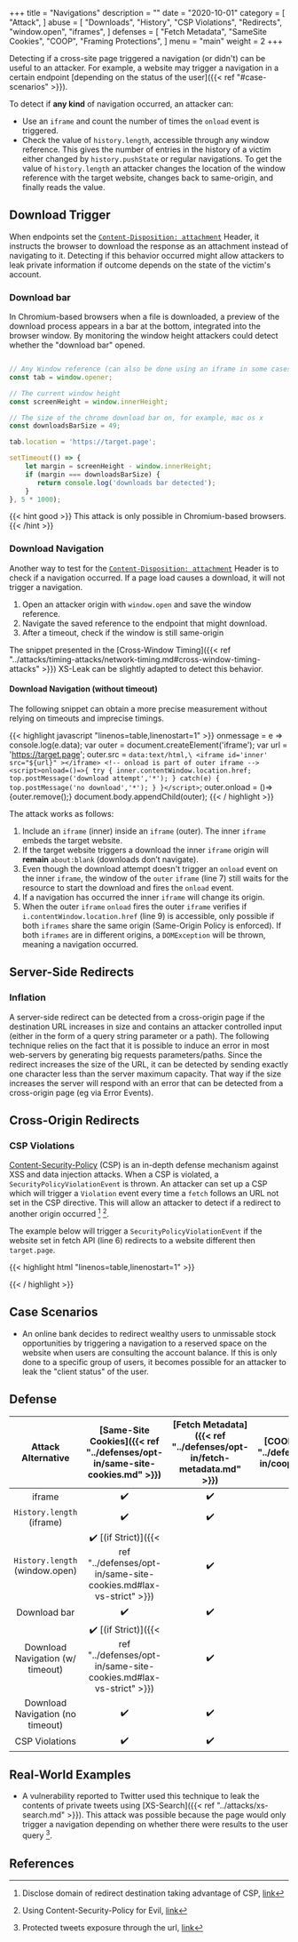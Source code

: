 +++
title = "Navigations"
description = ""
date = "2020-10-01"
category = [
    "Attack",
]
abuse = [
    "Downloads",
    "History",
    "CSP Violations",
    "Redirects",
    "window.open",
    "iframes",
]
defenses = [
    "Fetch Metadata",
    "SameSite Cookies",
    "COOP",
    "Framing Protections",
]
menu = "main"
weight = 2
+++

Detecting if a cross-site page triggered a navigation (or didn't) can be useful to an attacker. For example, a website may trigger a navigation in a certain endpoint [depending on the status of the user]({{< ref "#case-scenarios" >}}).

To detect if **any kind** of navigation occurred, an attacker can:

- Use an `iframe` and count the number of times the `onload` event is triggered.
- Check the value of `history.length`, accessible through any window reference. This gives the number of entries in the history of a victim either changed by `history.pushState` or regular navigations. To get the value of `history.length` an attacker changes the location of the window reference with the target website, changes back to same-origin, and finally reads the value.

## Download Trigger

When endpoints set the [`Content-Disposition: attachment`](https://developer.mozilla.org/en-US/docs/Web/HTTP/Headers/Content-Disposition) Header, it instructs the browser to download the response as an attachment instead of navigating to it. Detecting if this behavior occurred might allow attackers to leak private information if outcome depends on the state of the victim's account.

### Download bar

In Chromium-based browsers when a file is downloaded, a preview of the download process appears in a bar at the bottom, integrated into the browser window. By monitoring the window height attackers could detect whether the "download bar" opened.


```javascript

// Any Window reference (can also be done using an iframe in some cases)
const tab = window.opener;

// The current window height
const screenHeight = window.innerHeight;

// The size of the chrome download bar on, for example, mac os x
const downloadsBarSize = 49;

tab.location = 'https://target.page';

setTimeout(() => {
    let margin = screenHeight - window.innerHeight;
    if (margin === downloadsBarSize) {
       return console.log('downloads bar detected');
    }
}, 5 * 1000);
```

{{< hint good >}}
This attack is only possible in Chromium-based browsers.
{{< /hint >}}

### Download Navigation

Another way to test for the [`Content-Disposition: attachment`](https://developer.mozilla.org/en-US/docs/Web/HTTP/Headers/Content-Disposition) Header is to check if a navigation occurred. If a page load causes a download, it will not trigger a navigation. 

1. Open an attacker origin with `window.open` and save the window reference.
2. Navigate the saved reference to the endpoint that might download.
3. After a timeout, check if the window is still same-origin

The snippet presented in the [Cross-Window Timing]({{< ref "../attacks/timing-attacks/network-timing.md#cross-window-timing-attacks" >}}) XS-Leak can be slightly adapted to detect this behavior.

#### Download Navigation (without timeout)

The following snippet can obtain a more precise measurement without relying on timeouts and imprecise timings.

{{< highlight javascript "linenos=table,linenostart=1" >}}
onmessage = e => console.log(e.data);
var outer = document.createElement('iframe');
var url = 'https://target.page';
outer.src = `data:text/html,\
            <iframe id='inner' src="${url}" ></iframe>
            <!-- onload is part of outer iframe -->
            <script>onload=()=>{
                try {
                    inner.contentWindow.location.href;
                    top.postMessage('download attempt','*');
                } catch(e) {
                    top.postMessage('no download','*');
                }
            }</script>`;
outer.onload = ()=>{outer.remove();}
document.body.appendChild(outer);
{{< / highlight >}}

The attack works as follows:

1. Include an `iframe` (inner) inside an `iframe` (outer). The inner `iframe` embeds the target website.
2. If the target website triggers a download the inner `iframe` origin will **remain** `about:blank` (downloads don’t navigate).
3. Even though the download attempt doesn't trigger an `onload` event on the inner `iframe`, the window of the `outer` `iframe` (line 7) still waits for the resource to start the download and fires the `onload` event.
4. If a navigation has occurred the inner `iframe` will change its origin. 
5. When the outer `iframe` `onload` fires the outer `iframe` verifies if `i.contentWindow.location.href` (line 9) is accessible, only possible if both `iframes` share the same origin (Same-Origin Policy is enforced). If both `iframes` are in different origins, a `DOMException` will be thrown, meaning a navigation occurred.


## Server-Side Redirects

### Inflation

A server-side redirect can be detected from a cross-origin page if the destination URL increases in size and contains an attacker controlled input (either in the form of a query string parameter or a path). The following technique relies on the fact that it is possible to induce an error in most web-servers by generating big requests parameters/paths. Since the redirect increases the size of the URL, it can be detected by sending exactly one character less than the server maximum capacity. That way if the size increases the server will respond with an error that can be detected from a cross-origin page (eg via Error Events).

## Cross-Origin Redirects

### CSP Violations

[Content-Security-Policy](https://developer.mozilla.org/en-US/docs/Web/HTTP/CSP) (CSP) is an in-depth defense mechanism against XSS and data injection attacks. When a CSP is violated, a `SecurityPolicyViolationEvent` is thrown. An attacker can set up a CSP which will trigger a `Violation` event every time a `fetch` follows an URL not set in the CSP directive. This will allow an attacker to detect if a redirect to another origin occurred [^2] [^3]. 

The example below will trigger a `SecurityPolicyViolationEvent` if the website set in fetch API (line 6) redirects to a website different then `target.page`.

{{< highlight html "linenos=table,linenostart=1" >}}
<meta http-equiv="Content-Security-Policy" content="default-src 'unsafe-inline' target.page">
<script>
document.addEventListener('securitypolicyviolation', e => {
  console.log("redirected");
});
fetch('https://target.page/might_redirect', {mode: 'no-cors',credentials: 'include'});
</script>
{{< / highlight >}}

## Case Scenarios

- An online bank decides to redirect wealthy users to unmissable stock opportunities by triggering a navigation to a reserved space on the website when users are consulting the account balance. If this is only done to a specific group of users, it becomes possible for an attacker to leak the "client status" of the user.


## Defense

| Attack Alternative  | [Same-Site Cookies]({{< ref "../defenses/opt-in/same-site-cookies.md" >}})  | [Fetch Metadata]({{< ref "../defenses/opt-in/fetch-metadata.md" >}})  | [COOP]({{< ref "../defenses/opt-in/coop.md" >}})  |  [Framing Protections]({{< ref "../defenses/opt-in/xfo.md" >}}) |
|:----------------------------------:|:--------------------------:|:---------------:|:-----:|:--------------------:|
| iframe                             |         ✔️                 |      ✔️          |  ❌   |          ✔️          |
| `History.length` (iframe)          |         ✔️                 |      ✔️          |  ❌   |          ✔️          |
| `History.length` (window.open)     |         ✔️ [(if Strict)]({{< ref "../defenses/opt-in/same-site-cookies.md#lax-vs-strict" >}})    |      ✔️          |  ✔️   |          ❌          |
| Download bar                       |         ✔️                 |      ✔️          |  ✔️   |          ✔️          |
| Download Navigation (w/ timeout)   |         ✔️ [(if Strict)]({{< ref "../defenses/opt-in/same-site-cookies.md#lax-vs-strict" >}})     |      ✔️          |  ❓   |          ✔️          |
| Download Navigation (no timeout)   |         ✔️                 |      ✔️          |  ✔️   |          ✔️          |
| CSP Violations                     |         ✔️                 |      ✔️          |  ❌   |          ❌          |

## Real-World Examples

- A vulnerability reported to Twitter used this technique to leak the contents of private tweets using [XS-Search]({{< ref "../attacks/xs-search.md" >}}). This attack was possible because the page would only trigger a navigation depending on whether there were results to the user query [^1].

## References

[^1]: Protected tweets exposure through the url, [link](https://hackerone.com/reports/491473)
[^2]: Disclose domain of redirect destination taking advantage of CSP, [link](https://bugs.chromium.org/p/chromium/issues/detail?id=313737)
[^3]: Using Content-Security-Policy for Evil, [link](http://homakov.blogspot.com/2014/01/using-content-security-policy-for-evil.html)